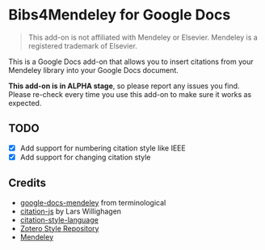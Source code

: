 # Bibs4Mendeley for Google Docs

> This add-on is not affiliated with Mendeley or Elsevier. Mendeley is a registered trademark of Elsevier.

This is a Google Docs add-on that allows you to insert citations from your Mendeley library into your Google Docs document.

**This add-on is in ALPHA stage**, so please report any issues you find. Please re-check every time you use this add-on to make sure it works as expected.

## TODO

- [x] Add support for numbering citation style like IEEE
- [x] Add support for changing citation style

## Credits

- [google-docs-mendeley](https://github.com/terminological/google-docs-mendeley) from terminological
- [citation-js](https://github.com/citation-js/citation-js) by Lars Willighagen
- [citation-style-language](https://github.com/citation-style-language/styles)
- [Zotero Style Repository](https://www.zotero.org/styles/)
- [Mendeley](https://www.mendeley.com/)
